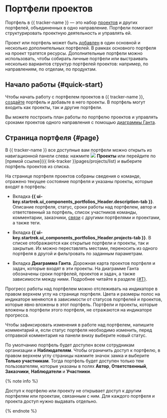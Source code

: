 # Портфели проектов

Портфель в {{ tracker-name }} — это набор [проектов](project-new.md) и других портфелей, объединенных в одно направление. Портфели помогают структурировать проектную деятельность и управлять ей.

Проект или портфель может быть [добавлен](./create-portfolio.md) в один основной и несколько дополнительных портфелей. В рамках основного портфеля на проект тратятся ресурсы. Дополнительные портфели можно использовать, чтобы собирать личные портфели или выстраивать несколько вариантов структур портфелей проектов: например, по направлениям, по отделам, по продуктам.

## Начало работы {#quick-start}

Чтобы начать работу с портфелем проектов в {{ tracker-name }}, [создайте](create-portfolio.md) портфель и добавьте в него проекты. В портфель могут входить как проекты, так и другие портфели.

Вы можете построить план работы по портфелю проектов и управлять сроками проектов одного направления с помощью [диаграммы Ганта](../gantt/portfolio.md).

## Страница портфеля {#page}

В {{ tracker-name }} все доступные вам портфели можно открыть из навигационной панели слева: нажмите ![](../../_assets/tracker/svg/project.svg)&nbsp;**Проекты** или перейдите по [прямой ссылке]({{ link-tracker }}pages/projects/list) и выберите портфель проектов из списка.

На странице портфеля проектов собраны сведения о команде, отражено текущее состояние портфеля и указаны проекты, которые входят в портфель:

* Вкладка **{{ ui-key.startrek.ui_components_portfolios_Header.description-tab }}**. Описание портфеля, статус, сроки работы над портфелем, автор и ответственный за портфель, список участников команды, комментарии, заказчики, [связи](./create-portfolio.md#links) с другими портфелями и проектами, а также теги.

* Вкладка **{{ ui-key.startrek.ui_components_portfolios_Header.projects-tab }}**. В списке отображаются как открытые портфели и проекты, так и закрытые. Их можно переставлять местами, переносить из одного портфеля в другой и фильтровать по заданным параметрам.

* Вкладка **Диаграмма Ганта**. Дорожная карта проектов портфеля и задач, которые входят в эти проекты. На диаграмме Ганта обозначены сроки портфелей, проектов и задач, а также зависимости между ними. Подробнее читайте в разделе [{#T}](../gantt/portfolio.md).

Прогресс работы над портфелем можно отслеживать на индикаторе в правом верхнем углу на странице портфеля. Цвета и размеры полос на индикаторе меняются в зависимости от статусов портфелей и проектов, которые явно вложены в этот портфель. Портфели и проекты, которые вложены в портфели этого портфеля, не отражаются на индикаторе прогресса.

Чтобы зафиксировать изменения в работе над портфелем, напишите комментарий и, если статус портфеля необходимо изменить, перед отправкой комментария на панели внизу выберите новый статус.

По умолчанию портфель будет доступен всем сотрудникам организации и **Наблюдателям**. Чтобы ограничить доступ к портфелю, в правом верхнем углу страницы нажмите значок замка и выберите **Только участникам**. Тогда портфель будет доступен только тем пользователям, которые указаны в полях **Автор**, **Ответственный**, **Заказчики**, **Наблюдатели** и **Участники**.

{% note info %}

Доступ к портфелю или проекту не открывает доступ к другим портфелям или проектам, связанным с ним. Для каждого портфеля и проекта доступ нужно выдавать отдельно.

{% endnote %}
